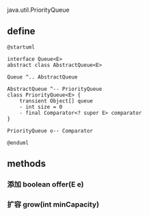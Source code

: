 java.util.PriorityQueue

## define
```plantuml
@startuml

interface Queue<E>
abstract class AbstractQueue<E>

Queue ^.. AbstractQueue

AbstractQueue ^-- PriorityQueue
class PriorityQueue<E> {
    transient Object[] queue
    - int size = 0
    - final Comparator<? super E> comparator
}

PriorityQueue o-- Comparator

@enduml
```

## methods

### 添加 boolean offer(E e)
### 扩容 grow(int minCapacity)